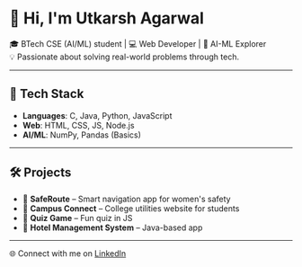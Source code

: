 # 👋 Hi, I'm Utkarsh Agarwal

🎓 BTech CSE (AI/ML) student | 💻 Web Developer | 🤖 AI-ML Explorer  
💡 Passionate about solving real-world problems through tech.

---

## 🚀 Tech Stack
- **Languages**: C, Java, Python, JavaScript  
- **Web**: HTML, CSS, JS, Node.js  
- **AI/ML**: NumPy, Pandas (Basics)

---

## 🛠️ Projects
- 🔐 **SafeRoute** – Smart navigation app for women's safety
- 🧩 **Campus Connect** – College utilities website for students
- 🧠 **Quiz Game** – Fun quiz in JS
- 🏨 **Hotel Management System** – Java-based app

---

🌐 Connect with me on [LinkedIn](https://www.linkedin.com/in/utkarsh-agarwal-8b0342362/)
